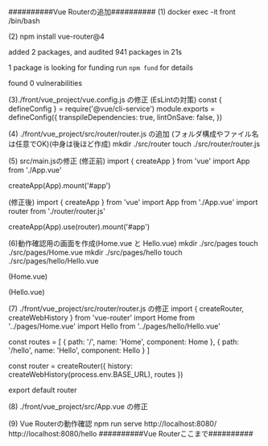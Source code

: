 ##########Vue Routerの追加##########
(1) docker exec -it front /bin/bash

(2) npm install vue-router@4

added 2 packages, and audited 941 packages in 21s

1 package is looking for funding
  run `npm fund` for details

found 0 vulnerabilities

(3)./front/vue_project/vue.config.js の修正 (EsLintの対策)
const { defineConfig } = require('@vue/cli-service')
module.exports = defineConfig({
  transpileDependencies: true,
  lintOnSave: false,
})

(4) ./front/vue_project/src/router/router.js の追加 (フォルダ構成やファイル名は任意でOK)(中身は後ほど作成)
mkdir ./src/router
touch ./src/router/router.js

(5) src/main.jsの修正
(修正前)
import { createApp } from 'vue'
import App from './App.vue'

createApp(App).mount('#app')

(修正後)
import { createApp } from 'vue'
import App from './App.vue'
import router from './router/router.js'

createApp(App).use(router).mount('#app')

(6)動作確認用の画面を作成(Home.vue と Hello.vue)
mkdir ./src/pages
touch ./src/pages/Home.vue
mkdir ./src/pages/hello
touch ./src/pages/hello/Hello.vue

(Home.vue)
<template>
    <h1>Home</h1>
</template>

(Hello.vue)
<template>
    <h1>Hello</h1>
</template>

(7) ./front/vue_project/src/router/router.js の修正
import { createRouter, createWebHistory } from 'vue-router'
import Home from '../pages/Home.vue'
import Hello from '../pages/hello/Hello.vue'

const routes = [
    { 
        path: '/', 
        name: 'Home',
        component: Home
    },
    { 
        path: '/hello', 
        name: 'Hello',
        component: Hello
    }
]

const router = createRouter({
    history: createWebHistory(process.env.BASE_URL),
    routes
})

export default router

(8) ./front/vue_project/src/App.vue の修正
<template>
  <router-view></router-view>
</template>

(9) Vue Routerの動作確認
npm run serve
http://localhost:8080/
http://localhost:8080/hello
##########Vue Routerここまで##########